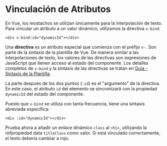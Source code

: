 # Vinculación de Atributos

En Vue, los mostachos se utilizan únicamente para la interpolación de texto. Para vincular un atributo a un valor dinámico, utilizamos la directiva `v-bind`:

```vue-html
<div v-bind:id="dynamicId"></div>
```

Una **directiva** es un atributo especial que comienza con el prefijo `v-`. Son parte de la sintaxis de la plantilla de Vue. De manera similar a las interpolaciones de texto, los valores de las directivas son expresiones de JavaScript que tienen acceso al estado del componente. Los detalles completos de `v-bind` y la sintaxis de las directivas se tratan en <a target="_blank" href="/guide/essentials/template-syntax.html">Guía - Sintaxis de la Plantilla</a>.

La parte después de los dos puntos (`:id`) es el "argumento" de la directiva. En este caso, el atributo `id` del elemento se sincronizará con la propiedad `dynamicId` del estado del componente.

Puesto que `v-bind` se utiliza con tanta frecuencia, tiene una sintaxis abreviada específica:

```vue-html
<div :id="dynamicId"></div>
```

Prueba ahora a añadir un enlace dinámico `class` al `<h1>`, utilizando la <span class="composition-api">ref</span><span class="options-api">propiedad data</span> `titleClass` como valor. Si está vinculado correctamente, el texto debería cambiar a rojo.
